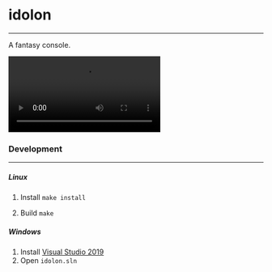 # idolon
-----

A fantasy console.

![alt text](./data/video/idolon_demo_0.webm)

### Development
-----

##### Linux

1. Install
`make install`

2. Build `make`

##### Windows
1. Install [Visual Studio 2019](https://visualstudio.microsoft.com/downloads/)
2. Open `idolon.sln`
